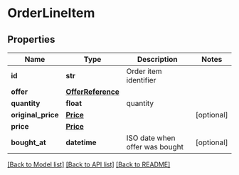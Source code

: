 # OrderLineItem

## Properties
Name | Type | Description | Notes
------------ | ------------- | ------------- | -------------
**id** | **str** | Order item identifier | 
**offer** | [**OfferReference**](OfferReference.md) |  | 
**quantity** | **float** | quantity | 
**original_price** | [**Price**](Price.md) |  | [optional] 
**price** | [**Price**](Price.md) |  | 
**bought_at** | **datetime** | ISO date when offer was bought | [optional] 

[[Back to Model list]](../README.md#documentation-for-models) [[Back to API list]](../README.md#documentation-for-api-endpoints) [[Back to README]](../README.md)


